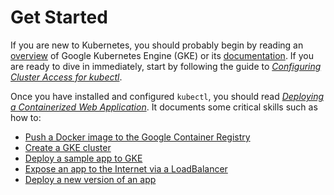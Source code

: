 # Get Started

If you are new to Kubernetes, you should probably begin by reading an [overview](https://cloud.google.com/kubernetes-engine) of Google Kubernetes Engine (GKE) or its [documentation](https://cloud.google.com/kubernetes-engine/docs). If you are ready to dive in immediately, start by following the guide to [*Configuring Cluster Access for kubectl*](https://cloud.google.com/kubernetes-engine/docs/how-to/cluster-access-for-kubectl).

Once you have installed and configured `kubectl`, you should read [*Deploying a Containerized Web Application*](https://cloud.google.com/kubernetes-engine/docs/tutorials/hello-app). It documents some critical skills such as how to:

* [Push a Docker image to the Google Container Registry](https://cloud.google.com/kubernetes-engine/docs/tutorials/hello-app#step_3_push_the_docker_image_to)
* [Create a GKE cluster](https://cloud.google.com/kubernetes-engine/docs/tutorials/hello-app#step_4_create_a_cluster)
* [Deploy a sample app to GKE](https://cloud.google.com/kubernetes-engine/docs/tutorials/hello-app#step_5_deploy_the_sample_app_to)
* [Expose an app to the Internet via a LoadBalancer](https://cloud.google.com/kubernetes-engine/docs/tutorials/hello-app#step_6_expose_the_sample_app_to_the_internet)
* [Deploy a new version of an app](https://cloud.google.com/kubernetes-engine/docs/tutorials/hello-app#step_7_deploy_a_new_version_of_the_sample_app)
